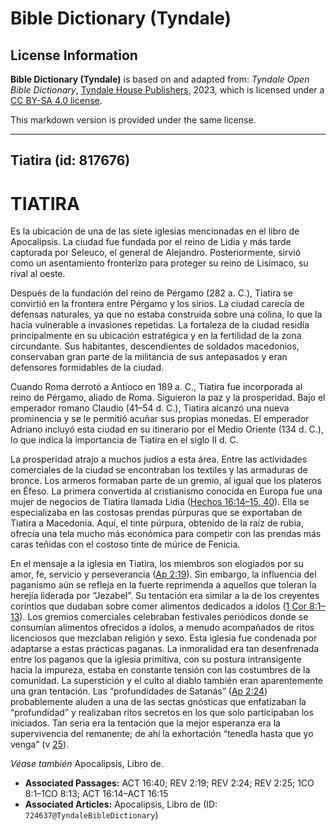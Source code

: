 # Bible Dictionary (Tyndale)

## License Information

**Bible Dictionary (Tyndale)** is based on and adapted from: _Tyndale Open Bible Dictionary_, [Tyndale House Publishers](https://tyndaleopenresources.com/), 2023, which is licensed under a [CC BY-SA 4.0 license](https://creativecommons.org/licenses/by-sa/4.0/legalcode.en).

This markdown version is provided under the same license.



--------------------------------

## Tiatira (id: 817676)

TIATIRA
=======

Es la ubicación de una de las siete iglesias mencionadas en el libro de Apocalipsis. La ciudad fue fundada por el reino de Lidia y más tarde capturada por Seleuco, el general de Alejandro. Posteriormente, sirvió como un asentamiento fronterizo para proteger su reino de Lisímaco, su rival al oeste.

Después de la fundación del reino de Pérgamo (282 a. C.), Tiatira se convirtió en la frontera entre Pérgamo y los sirios. La ciudad carecía de defensas naturales, ya que no estaba construida sobre una colina, lo que la hacía vulnerable a invasiones repetidas. La fortaleza de la ciudad residía principalmente en su ubicación estratégica y en la fertilidad de la zona circundante. Sus habitantes, descendientes de soldados macedonios, conservaban gran parte de la militancia de sus antepasados y eran defensores formidables de la ciudad.

Cuando Roma derrotó a Antíoco en 189 a. C., Tiatira fue incorporada al reino de Pérgamo, aliado de Roma. Siguieron la paz y la prosperidad. Bajo el emperador romano Claudio (41–54 d. C.), Tiatira alcanzó una nueva prominencia y se le permitió acuñar sus propias monedas. El emperador Adriano incluyó esta ciudad en su itinerario por el Medio Oriente (134 d. C.), lo que indica la importancia de Tiatira en el siglo II d. C.

La prosperidad atrajo a muchos judíos a esta área. Entre las actividades comerciales de la ciudad se encontraban los textiles y las armaduras de bronce. Los armeros formaban parte de un gremio, al igual que los plateros en Éfeso. La primera convertida al cristianismo conocida en Europa fue una mujer de negocios de Tiatira llamada Lidia ([Hechos 16:14–15, 40](https://ref.ly/Acts16:14-Acts16:15,Acts16:40)). Ella se especializaba en las costosas prendas púrpuras que se exportaban de Tiatira a Macedonia. Aquí, el tinte púrpura, obtenido de la raíz de rubia, ofrecía una tela mucho más económica para competir con las prendas más caras teñidas con el costoso tinte de múrice de Fenicia.

En el mensaje a la iglesia en Tiatira, los miembros son elogiados por su amor, fe, servicio y perseverancia ([Ap 2:19](https://ref.ly/Rev2:19)). Sin embargo, la influencia del paganismo aún se refleja en la fuerte reprimenda a aquellos que toleran la herejía liderada por “Jezabel”. Su tentación era similar a la de los creyentes corintios que dudaban sobre comer alimentos dedicados a ídolos ([1 Cor 8:1–13](https://ref.ly/1Cor8:1-1Cor8:13)). Los gremios comerciales celebraban festivales periódicos donde se consumían alimentos ofrecidos a ídolos, a menudo acompañados de ritos licenciosos que mezclaban religión y sexo. Esta iglesia fue condenada por adaptarse a estas prácticas paganas. La inmoralidad era tan desenfrenada entre los paganos que la iglesia primitiva, con su postura intransigente hacia la impureza, estaba en constante tensión con las costumbres de la comunidad. La superstición y el culto al diablo también eran aparentemente una gran tentación. Las “profundidades de Satanás” ([Ap 2:24](https://ref.ly/Rev2:24)) probablemente aluden a una de las sectas gnósticas que enfatizaban la “profundidad” y realizaban ritos secretos en los que solo participaban los iniciados. Tan seria era la tentación que la mejor esperanza era la supervivencia del remanente; de ahí la exhortación “tenedla hasta que yo venga” (v [25](https://ref.ly/Rev2:25)).

*Véase también* Apocalipsis, Libro de.

* **Associated Passages:** ACT 16:40; REV 2:19; REV 2:24; REV 2:25; 1CO 8:1–1CO 8:13; ACT 16:14–ACT 16:15
* **Associated Articles:** Apocalipsis, Libro de (ID: `724637@TyndaleBibleDictionary`)

